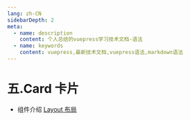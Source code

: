 ```yaml
---
lang: zh-CN
sidebarDepth: 2
meta:
  - name: description
    content: 个人总结的vuepress学习技术文档-语法
  - name: keywords
    content: vuepress,最新技术文档,vuepress语法,markdown语法
---
```


# 五.Card 卡片

- 组件介绍
  [Layout 布局](https://element-plus.gitee.io/#/zh-CN/component/layout)
  
